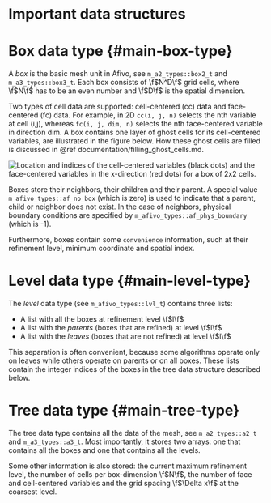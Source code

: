 # Important data structures

# Box data type {#main-box-type}

A *box* is the basic mesh unit in Afivo, see `m_a2_types::box2_t` and
`m_a3_types::box3_t`. Each box consists of \f$N^D\f$ grid cells, where \f$N\f$
has to be an even number and \f$D\f$ is the spatial dimension.

Two types of cell data are supported: cell-centered (cc) data and face-centered
(fc) data. For example, in 2D `cc(i, j, n)` selects the nth variable at cell
(i,j), whereas `fc(i, j, dim, n)` selects the nth face-centered variable in
direction dim. A box contains one layer of ghost cells for its cell-centered
variables, are illustrated in the figure below. How these ghost cells are filled
is discussed in @ref documentation/filling_ghost_cells.md.

![Location and indices of the cell-centered variables (black dots) and the face-centered variables in the x-direction (red dots) for a box of 2x2 cells.](location_cc_fx.png)

Boxes store their neighbors, their children and their parent. A special value
`m_afivo_types::af_no_box` (which is zero) is used to indicate that a parent,
child or neighbor does not exist. In the case of neighbors, physical boundary
conditions are specified by `m_afivo_types::af_phys_boundary` (which is -1).

Furthermore, boxes contain some `convenience` information, such at their
refinement level, minimum coordinate and spatial index.


# Level data type {#main-level-type}

The *level* data type (see `m_afivo_types::lvl_t`) contains three lists:

- A list with all the boxes at refinement level \f$l\f$
- A list with the *parents* (boxes that are refined) at level \f$l\f$
- A list with the *leaves* (boxes that are not refined) at level \f$l\f$

This separation is often convenient, because some algorithms operate only on
leaves while others operate on parents or on all boxes. These lists contain the
integer indices of the boxes in the tree data structure described below.

# Tree data type {#main-tree-type}

The tree data type contains all the data of the mesh, see `m_a2_types::a2_t` and
`m_a3_types::a3_t`. Most importantly, it stores two arrays: one that contains
all the boxes and one that contains all the levels.

Some other information is also stored: the current maximum refinement level, the
number of cells per box-dimension \f$N\f$, the number of face and cell-centered
variables and the grid spacing \f$\Delta x\f$ at the coarsest level.


